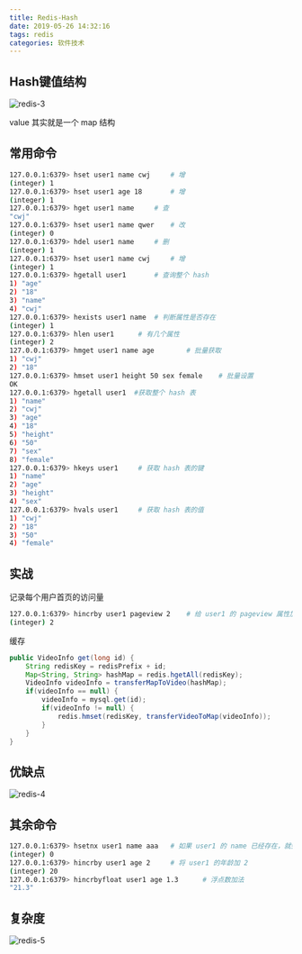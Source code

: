 ```yaml
---
title: Redis-Hash
date: 2019-05-26 14:32:16
tags: redis
categories: 软件技术
---
```


## Hash键值结构

![redis-3](https://gcore.jsdelivr.net/gh/goldsubmarine/cdn@master/blog/redis-3.png)

value 其实就是一个 map 结构

## 常用命令

```bash
127.0.0.1:6379> hset user1 name cwj     # 增
(integer) 1
127.0.0.1:6379> hset user1 age 18       # 增
(integer) 1
127.0.0.1:6379> hget user1 name     # 查
"cwj"
127.0.0.1:6379> hset user1 name qwer    # 改
(integer) 0
127.0.0.1:6379> hdel user1 name     # 删
(integer) 1
127.0.0.1:6379> hset user1 name cwj     # 增
(integer) 1
127.0.0.1:6379> hgetall user1       # 查询整个 hash
1) "age"
2) "18"
3) "name"
4) "cwj"
127.0.0.1:6379> hexists user1 name  # 判断属性是否存在
(integer) 1
127.0.0.1:6379> hlen user1      # 有几个属性
(integer) 2
127.0.0.1:6379> hmget user1 name age        # 批量获取
1) "cwj"
2) "18"
127.0.0.1:6379> hmset user1 height 50 sex female    # 批量设置
OK
127.0.0.1:6379> hgetall user1  #获取整个 hash 表
1) "name"
2) "cwj"
3) "age"
4) "18"
5) "height"
6) "50"
7) "sex"
8) "female"
127.0.0.1:6379> hkeys user1     # 获取 hash 表的键
1) "name"
2) "age"
3) "height"
4) "sex"
127.0.0.1:6379> hvals user1     # 获取 hash 表的值
1) "cwj"
2) "18"
3) "50"
4) "female"
```

## 实战

记录每个用户首页的访问量

```bash
127.0.0.1:6379> hincrby user1 pageview 2    # 给 user1 的 pageview 属性加 2
(integer) 2
```

缓存

```java
public VideoInfo get(long id) {
    String redisKey = redisPrefix + id;
    Map<String, String> hashMap = redis.hgetAll(redisKey);
    VideoInfo videoInfo = transferMapToVideo(hashMap);
    if(videoInfo == null) {
        videoInfo = mysql.get(id);
        if(videoInfo != null) {
            redis.hmset(redisKey, transferVideoToMap(videoInfo));
        }
    }
}
```

## 优缺点

![redis-4](https://gcore.jsdelivr.net/gh/goldsubmarine/cdn@master/blog/redis-4.png)

## 其余命令

```bash
127.0.0.1:6379> hsetnx user1 name aaa   # 如果 user1 的 name 已经存在，就会失败
(integer) 0
127.0.0.1:6379> hincrby user1 age 2     # 将 user1 的年龄加 2
(integer) 20
127.0.0.1:6379> hincrbyfloat user1 age 1.3      # 浮点数加法
"21.3"
```

## 复杂度

![redis-5](https://gcore.jsdelivr.net/gh/goldsubmarine/cdn@master/blog/redis-5.png)
